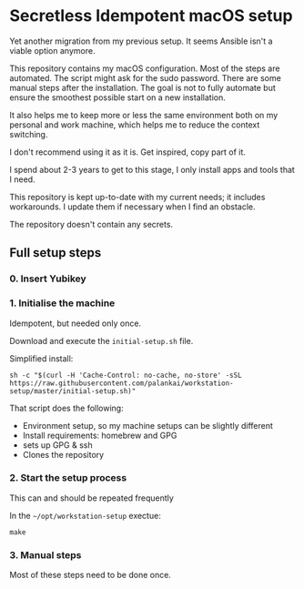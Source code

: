 # Secretless Idempotent macOS setup

Yet another migration from my previous setup.
It seems Ansible isn't a viable option anymore.

This repository contains my macOS configuration.
Most of the steps are automated. The script might ask for the sudo password.
There are some manual steps after the installation.
The goal is not to fully automate but ensure the smoothest possible start on a new installation.

It also helps me to keep more or less the same environment both on my personal and work machine, which helps me to reduce the context switching.

I don't recommend using it as it is. Get inspired, copy part of it.

I spend about 2-3 years to get to this stage, I only install apps and tools that I need.

This repository is kept up-to-date with my current needs; it includes workarounds. I update them if necessary when I find an obstacle.

The repository doesn't contain any secrets.

## Full setup steps

### 0. Insert Yubikey

### 1. Initialise the machine

Idempotent, but needed only once.

Download and execute the `initial-setup.sh` file.

Simplified install:
```
sh -c "$(curl -H 'Cache-Control: no-cache, no-store' -sSL https://raw.githubusercontent.com/palankai/workstation-setup/master/initial-setup.sh)"
```

That script does the following:
- Environment setup, so my machine setups can be slightly different
- Install requirements: homebrew and GPG
- sets up GPG & ssh
- Clones the repository

### 2. Start the setup process

This can and should be repeated frequently

In the `~/opt/workstation-setup` exectue:

```
make
```

### 3. Manual steps

Most of these steps need to be done once.

